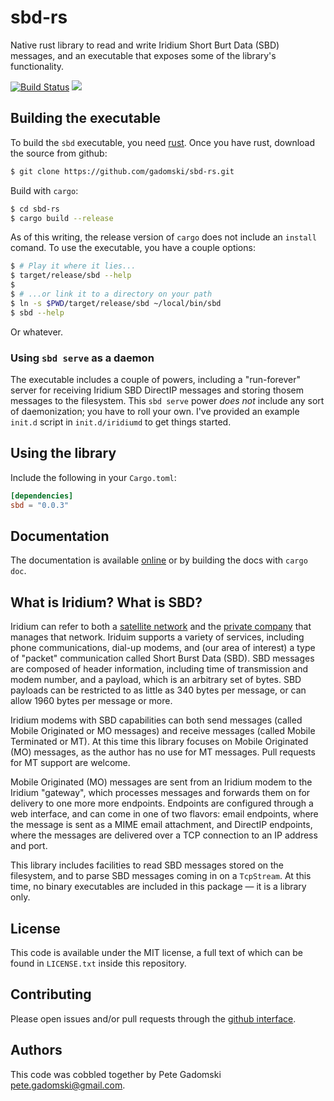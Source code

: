 # sbd-rs

Native rust library to read and write Iridium Short Burt Data (SBD) messages, and an executable that exposes some of the library's functionality.

[![Build Status](https://travis-ci.org/gadomski/sbd-rs.svg?branch=master)](https://travis-ci.org/gadomski/sbd-rs)
[![](http://meritbadge.herokuapp.com/sbd)](https://crates.io/crates/sbd)


## Building the executable

To build the `sbd` executable, you need [rust](https://www.rust-lang.org/downloads.html).
Once you have rust, download the source from github:

```bash
$ git clone https://github.com/gadomski/sbd-rs.git
```

Build with `cargo`:

```bash
$ cd sbd-rs
$ cargo build --release
```

As of this writing, the release version of `cargo` does not include an `install` comand.
To use the executable, you have a couple options:

```bash
$ # Play it where it lies...
$ target/release/sbd --help
$
$ # ...or link it to a directory on your path
$ ln -s $PWD/target/release/sbd ~/local/bin/sbd
$ sbd --help
```

Or whatever.

### Using `sbd serve` as a daemon

The executable includes a couple of powers, including a "run-forever" server for receiving Iridium SBD DirectIP messages and storing thosem messages to the filesystem.
This `sbd serve` power *does not* include any sort of daemonization; you have to roll your own.
I've provided an example `init.d` script in `init.d/iridiumd` to get things started.


## Using the library

Include the following in your `Cargo.toml`:

```toml
[dependencies]
sbd = "0.0.3"
```

## Documentation

The documentation is available [online](http://gadomski.github.com/sbd-rs) or by building the docs with `cargo doc`.


## What is Iridium? What is SBD?

Iridium can refer to both a [satellite network](https://en.wikipedia.org/wiki/Iridium_satellite_constellation) and the [private company](https://en.wikipedia.org/wiki/Iridium_Communications) that manages that network.
Iriduim supports a variety of services, including phone communications, dial-up modems, and (our area of interest) a type of "packet" communication called Short Burst Data (SBD).
SBD messages are composed of header information, including time of transmission and modem number, and a payload, which is an arbitrary set of bytes.
SBD payloads can be restricted to as little as 340 bytes per message, or can allow 1960 bytes per message or more.

Iridium modems with SBD capabilities can both send messages (called Mobile Originated or MO messages) and receive messages (called Mobile Terminated or MT).
At this time this library focuses on Mobile Originated (MO) messages, as the author has no use for MT messages.
Pull requests for MT support are welcome.

Mobile Originated (MO) messages are sent from an Iridium modem to the Iridium "gateway", which processes messages and forwards them on for delivery to one more more endpoints.
Endpoints are configured through a web interface, and can come in one of two flavors: email endpoints, where the message is sent as a MIME email attachment, and DirectIP endpoints, where the messages are delivered over a TCP connection to an IP address and port.

This library includes facilities to read SBD messages stored on the filesystem, and to parse SBD messages coming in on a `TcpStream`.
At this time, no binary executables are included in this package — it is a library only.


## License

This code is available under the MIT license, a full text of which can be found in `LICENSE.txt` inside this repository.


## Contributing

Please open issues and/or pull requests through the [github interface](https://github.com/gadomski/sbd-rs/issues).


## Authors

This code was cobbled together by Pete Gadomski <pete.gadomski@gmail.com>.
